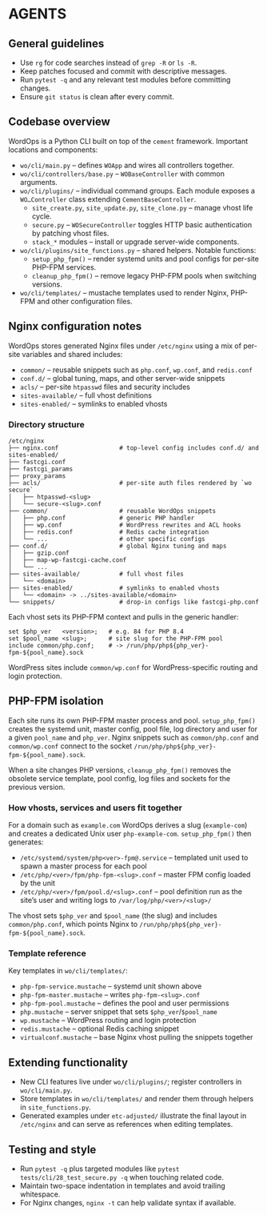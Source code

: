 # AGENTS

## General guidelines
- Use `rg` for code searches instead of `grep -R` or `ls -R`.
- Keep patches focused and commit with descriptive messages.
- Run `pytest -q` and any relevant test modules before committing changes.
- Ensure `git status` is clean after every commit.

## Codebase overview
WordOps is a Python CLI built on top of the `cement` framework. Important
locations and components:

- `wo/cli/main.py` – defines `WOApp` and wires all controllers together.
- `wo/cli/controllers/base.py` – `WOBaseController` with common arguments.
- `wo/cli/plugins/` – individual command groups. Each module exposes a
  `WO…Controller` class extending `CementBaseController`.
  - `site_create.py`, `site_update.py`, `site_clone.py` – manage vhost life cycle.
  - `secure.py` – `WOSecureController` toggles HTTP basic authentication by
    patching vhost files.
  - `stack_*` modules – install or upgrade server-wide components.
- `wo/cli/plugins/site_functions.py` – shared helpers. Notable functions:
  - `setup_php_fpm()` – render systemd units and pool configs for per-site
    PHP-FPM services.
  - `cleanup_php_fpm()` – remove legacy PHP-FPM pools when switching versions.
- `wo/cli/templates/` – mustache templates used to render Nginx, PHP-FPM and
  other configuration files.

## Nginx configuration notes
WordOps stores generated Nginx files under `/etc/nginx` using a mix of per-site
variables and shared includes:

- `common/` – reusable snippets such as `php.conf`, `wp.conf`, and `redis.conf`
- `conf.d/` – global tuning, maps, and other server-wide snippets
- `acls/` – per-site `htpasswd` files and security includes
- `sites-available/` – full vhost definitions
- `sites-enabled/` – symlinks to enabled vhosts

### Directory structure

```
/etc/nginx
├── nginx.conf                 # top-level config includes conf.d/ and sites-enabled/
├── fastcgi.conf
├── fastcgi_params
├── proxy_params
├── acls/                      # per-site auth files rendered by `wo secure`
│   ├── htpasswd-<slug>
│   └── secure-<slug>.conf
├── common/                    # reusable WordOps snippets
│   ├── php.conf               # generic PHP handler
│   ├── wp.conf                # WordPress rewrites and ACL hooks
│   ├── redis.conf             # Redis cache integration
│   └── ...                    # other specific configs
├── conf.d/                    # global Nginx tuning and maps
│   ├── gzip.conf
│   ├── map-wp-fastcgi-cache.conf
│   └── ...
├── sites-available/           # full vhost files
│   └── <domain>
├── sites-enabled/             # symlinks to enabled vhosts
│   └── <domain> -> ../sites-available/<domain>
└── snippets/                  # drop-in configs like fastcgi-php.conf
```

Each vhost sets its PHP-FPM context and pulls in the generic handler:

```
set $php_ver   <version>;   # e.g. 84 for PHP 8.4
set $pool_name <slug>;      # site slug for the PHP-FPM pool
include common/php.conf;    # -> /run/php/php${php_ver}-fpm-${pool_name}.sock
```

WordPress sites include `common/wp.conf` for WordPress-specific routing and login
protection.
## PHP-FPM isolation
Each site runs its own PHP-FPM master process and pool. `setup_php_fpm()`
creates the systemd unit, master config, pool file, log directory and user
for a given `pool_name` and `php_ver`. Nginx snippets such as
`common/php.conf` and `common/wp.conf` connect to the socket
`/run/php/php${php_ver}-fpm-${pool_name}.sock`.

When a site changes PHP versions, `cleanup_php_fpm()` removes the obsolete
service template, pool config, log files and sockets for the previous version.

### How vhosts, services and users fit together
For a domain such as `example.com` WordOps derives a slug (`example-com`) and
creates a dedicated Unix user `php-example-com`. `setup_php_fpm()` then
generates:

- `/etc/systemd/system/php<ver>-fpm@.service` – templated unit used to spawn a
  master process for each pool
- `/etc/php/<ver>/fpm/php-fpm-<slug>.conf` – master FPM config loaded by the
  unit
- `/etc/php/<ver>/fpm/pool.d/<slug>.conf` – pool definition run as the site’s
  user and writing logs to `/var/log/php/<ver>/<slug>/`

The vhost sets `$php_ver` and `$pool_name` (the slug) and includes
`common/php.conf`, which points Nginx to
`/run/php/php${php_ver}-fpm-${pool_name}.sock`.

### Template reference
Key templates in `wo/cli/templates/`:

- `php-fpm-service.mustache` – systemd unit shown above
- `php-fpm-master.mustache` – writes `php-fpm-<slug>.conf`
- `php-fpm-pool.mustache` – defines the pool and user permissions
- `php.mustache` – server snippet that sets `$php_ver`/`$pool_name`
- `wp.mustache` – WordPress routing and login protection
- `redis.mustache` – optional Redis caching snippet
- `virtualconf.mustache` – base Nginx vhost pulling the snippets together

## Extending functionality
- New CLI features live under `wo/cli/plugins/`; register controllers in
  `wo/cli/main.py`.
- Store templates in `wo/cli/templates/` and render them through helpers in
  `site_functions.py`.
- Generated examples under `etc-adjusted/` illustrate the final layout in
  `/etc/nginx` and can serve as references when editing templates.

## Testing and style
- Run `pytest -q` plus targeted modules like `pytest tests/cli/28_test_secure.py -q`
  when touching related code.
- Maintain two-space indentation in templates and avoid trailing whitespace.
- For Nginx changes, `nginx -t` can help validate syntax if available.